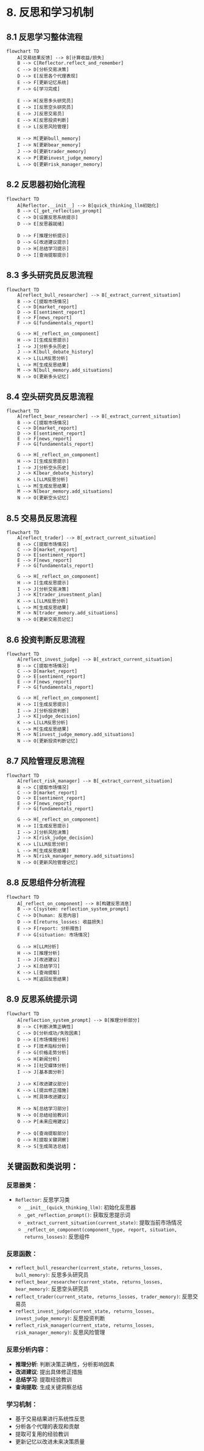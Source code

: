 # 8. 反思和学习机制

## 8.1 反思学习整体流程

```mermaid
flowchart TD
    A[交易结果反馈] --> B[计算收益/损失]
    B --> C[Reflector.reflect_and_remember]
    C --> D[分析交易决策]
    D --> E[反思各个代理表现]
    E --> F[更新记忆系统]
    F --> G[学习完成]
    
    E --> H[反思多头研究员]
    E --> I[反思空头研究员]
    E --> J[反思交易员]
    E --> K[反思投资判断]
    E --> L[反思风险管理]
    
    H --> M[更新bull_memory]
    I --> N[更新bear_memory]
    J --> O[更新trader_memory]
    K --> P[更新invest_judge_memory]
    L --> Q[更新risk_manager_memory]
```

## 8.2 反思器初始化流程

```mermaid
flowchart TD
    A[Reflector.__init__] --> B[quick_thinking_llm初始化]
    B --> C[_get_reflection_prompt]
    C --> D[设置反思系统提示]
    D --> E[反思器就绪]
    
    D --> F[推理分析提示]
    D --> G[改进建议提示]
    D --> H[总结学习提示]
    D --> I[查询提取提示]
```

## 8.3 多头研究员反思流程

```mermaid
flowchart TD
    A[reflect_bull_researcher] --> B[_extract_current_situation]
    B --> C[提取市场情况]
    C --> D[market_report]
    D --> E[sentiment_report]
    E --> F[news_report]
    F --> G[fundamentals_report]
    
    G --> H[_reflect_on_component]
    H --> I[生成反思提示]
    I --> J[分析多头历史]
    J --> K[bull_debate_history]
    K --> L[LLM反思分析]
    L --> M[生成反思结果]
    M --> N[bull_memory.add_situations]
    N --> O[更新多头记忆]
```

## 8.4 空头研究员反思流程

```mermaid
flowchart TD
    A[reflect_bear_researcher] --> B[_extract_current_situation]
    B --> C[提取市场情况]
    C --> D[market_report]
    D --> E[sentiment_report]
    E --> F[news_report]
    F --> G[fundamentals_report]
    
    G --> H[_reflect_on_component]
    H --> I[生成反思提示]
    I --> J[分析空头历史]
    J --> K[bear_debate_history]
    K --> L[LLM反思分析]
    L --> M[生成反思结果]
    M --> N[bear_memory.add_situations]
    N --> O[更新空头记忆]
```

## 8.5 交易员反思流程

```mermaid
flowchart TD
    A[reflect_trader] --> B[_extract_current_situation]
    B --> C[提取市场情况]
    C --> D[market_report]
    D --> E[sentiment_report]
    E --> F[news_report]
    F --> G[fundamentals_report]
    
    G --> H[_reflect_on_component]
    H --> I[生成反思提示]
    I --> J[分析交易决策]
    J --> K[trader_investment_plan]
    K --> L[LLM反思分析]
    L --> M[生成反思结果]
    M --> N[trader_memory.add_situations]
    N --> O[更新交易员记忆]
```

## 8.6 投资判断反思流程

```mermaid
flowchart TD
    A[reflect_invest_judge] --> B[_extract_current_situation]
    B --> C[提取市场情况]
    C --> D[market_report]
    D --> E[sentiment_report]
    E --> F[news_report]
    F --> G[fundamentals_report]
    
    G --> H[_reflect_on_component]
    H --> I[生成反思提示]
    I --> J[分析投资判断]
    J --> K[judge_decision]
    K --> L[LLM反思分析]
    L --> M[生成反思结果]
    M --> N[invest_judge_memory.add_situations]
    N --> O[更新投资判断记忆]
```

## 8.7 风险管理反思流程

```mermaid
flowchart TD
    A[reflect_risk_manager] --> B[_extract_current_situation]
    B --> C[提取市场情况]
    C --> D[market_report]
    D --> E[sentiment_report]
    E --> F[news_report]
    F --> G[fundamentals_report]
    
    G --> H[_reflect_on_component]
    H --> I[生成反思提示]
    I --> J[分析风险决策]
    J --> K[risk_judge_decision]
    K --> L[LLM反思分析]
    L --> M[生成反思结果]
    M --> N[risk_manager_memory.add_situations]
    N --> O[更新风险管理记忆]
```

## 8.8 反思组件分析流程

```mermaid
flowchart TD
    A[_reflect_on_component] --> B[构建反思消息]
    B --> C[system: reflection_system_prompt]
    C --> D[human: 反思内容]
    D --> E[returns_losses: 收益损失]
    E --> F[report: 分析报告]
    F --> G[situation: 市场情况]
    
    G --> H[LLM分析]
    H --> I[推理分析]
    I --> J[改进建议]
    J --> K[总结学习]
    K --> L[查询提取]
    L --> M[返回反思结果]
```

## 8.9 反思系统提示词

```mermaid
flowchart TD
    A[reflection_system_prompt] --> B[推理分析部分]
    B --> C[判断决策正确性]
    C --> D[分析成功/失败因素]
    D --> E[市场情报分析]
    E --> F[技术指标分析]
    F --> G[价格走势分析]
    G --> H[新闻分析]
    H --> I[社交媒体分析]
    I --> J[基本面分析]
    
    J --> K[改进建议部分]
    K --> L[提出修正措施]
    L --> M[具体改进建议]
    
    M --> N[总结学习部分]
    N --> O[总结经验教训]
    O --> P[未来应用建议]
    
    P --> Q[查询提取部分]
    Q --> R[提取关键洞察]
    R --> S[生成简洁总结]
```

## 关键函数和类说明：

### 反思器类：
- `Reflector`: 反思学习类
  - `__init__(quick_thinking_llm)`: 初始化反思器
  - `_get_reflection_prompt()`: 获取反思提示词
  - `_extract_current_situation(current_state)`: 提取当前市场情况
  - `_reflect_on_component(component_type, report, situation, returns_losses)`: 反思组件

### 反思函数：
- `reflect_bull_researcher(current_state, returns_losses, bull_memory)`: 反思多头研究员
- `reflect_bear_researcher(current_state, returns_losses, bear_memory)`: 反思空头研究员
- `reflect_trader(current_state, returns_losses, trader_memory)`: 反思交易员
- `reflect_invest_judge(current_state, returns_losses, invest_judge_memory)`: 反思投资判断
- `reflect_risk_manager(current_state, returns_losses, risk_manager_memory)`: 反思风险管理

### 反思分析内容：
- **推理分析**: 判断决策正确性，分析影响因素
- **改进建议**: 提出具体修正措施
- **总结学习**: 提取经验教训
- **查询提取**: 生成关键洞察总结

### 学习机制：
- 基于交易结果进行系统性反思
- 分析各个代理的表现和贡献
- 提取可复用的经验教训
- 更新记忆以改进未来决策质量 